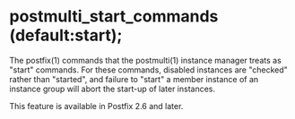 # postmulti_start_commands (default:start); 

 The postfix(1) commands that the postmulti(1) instance manager treats
as "start" commands. For these commands, disabled instances are "checked"
rather than "started", and failure to "start" a member instance of an
instance group will abort the start-up of later instances. 

 This feature is available in Postfix 2.6 and later. 


